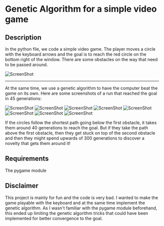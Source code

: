 # Genetic Algorithm for a simple video game

## Description 
In the python file, we code a simple video game. The player moves a circle with the keyboard arrows and the goal is to reach the red circle on the bottom right of the window. There are some obstacles on the way that need to be passed around.

![ScreenShot](/images/Screenshot_90.png)

***
At the same time, we use a genetic algorithm to have the computer beat the game on its own. Here are some screenshots of a run that reached the goal in 45 generations:

![ScreenShot](/images/Screenshot_10.png)
![ScreenShot](/images/Screenshot_20.png)
![ScreenShot](/images/Screenshot_30.png)
![ScreenShot](/images/Screenshot_40.png)
![ScreenShot](/images/Screenshot_50.png)
![ScreenShot](/images/Screenshot_60.png)
![ScreenShot](/images/Screenshot_70.png)
![ScreenShot](/images/Screenshot_80.png)

If the circles follow the shortest path going below the first obstacle, it takes them around 40 generations to reach the goal. But if they take the path above the first obstacle, then they get stuck on top of the second obstacle and then they might spend upwards of 300 generations to discover a novelty that gets them around it!

## Requirements
The pygame module

## Disclaimer
This project is mainly for fun and the code is very bad. I wanted to make the game playable with the keyboard and at the same time implement the genetic algorithm. As I wasn't familiar with the pygame module beforehand, this ended up limiting the genetic algorithm tricks that could have been implemented for better convergence to the goal.
